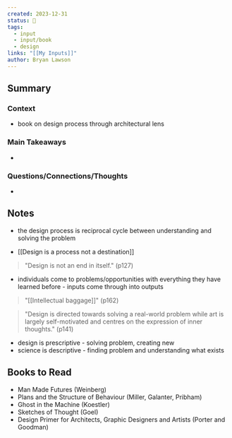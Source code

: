 ```yaml
---
created: 2023-12-31
status: 🔴
tags:
  - input
  - input/book
  - design
links: "[[My Inputs]]"
author: Bryan Lawson
---
```

## Summary
### Context
- book on design process  through architectural lens
### Main Takeaways
- 
### Questions/Connections/Thoughts
- 
## Notes
- the design process is reciprocal cycle between understanding and solving the problem

- [[Design is a process not a destination]]
> "Design is not an end in itself." (p127)

- individuals come to problems/opportunities with everything they have learned before - inputs come through into outputs
>"[[Intellectual baggage]]" (p162)

> "Design is directed towards solving a real-world problem while art is largely self-motivated and centres on the expression of inner thoughts." (p141)

- design is prescriptive - solving problem, creating new
- science is descriptive - finding problem and understanding what exists

## Books to Read
- Man Made Futures (Weinberg)
- Plans and the Structure of Behaviour (Miller, Galanter, Pribham)
- Ghost in the Machine (Koestler)
- Sketches of Thought (Goel)
- Design Primer for Architects, Graphic Designers and Artists (Porter and Goodman)
